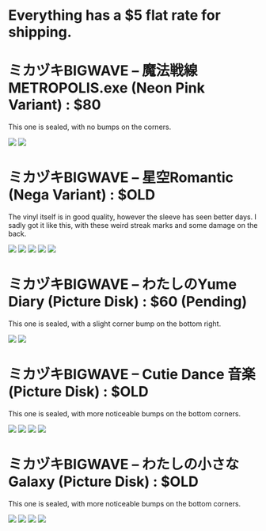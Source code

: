 # Everything has a $5 flat rate for shipping.

# ミカヅキBIGWAVE – 魔法戦線 METROPOLIS​.​exe (Neon Pink Variant) : $80
This one is sealed, with no bumps on the corners.

![](https://i.ibb.co/K2NH32z/20220110-121116.jpg)
![](https://i.ibb.co/kMBp669/20220110-121105.jpg)

# ミカヅキBIGWAVE – 星空Romantic (Nega Variant) : $OLD
The vinyl itself is in good quality, however the sleeve has seen better days. I sadly got it like this, with these weird streak marks and some damage on the back.

![](https://i.ibb.co/1v0MQ09/20220110-121357.jpg)
![](https://i.ibb.co/Bt5gh73/20220110-121433.jpg)
![](https://i.ibb.co/WD30RNj/20220110-121514.jpg)
![](https://i.ibb.co/j4dX1FT/20220110-121529.jpg)
![](https://i.ibb.co/F7PYv0r/20220110-121547.jpg)

# ミカヅキBIGWAVE – わたしのYume Diary (Picture Disk) : $60 (Pending)
This one is sealed, with a slight corner bump on the bottom right.

![](https://i.ibb.co/VgWH05z/20220110-121329.jpg)
![](https://i.ibb.co/0CZQjvc/20220110-121339.jpg)

# ミカヅキBIGWAVE – Cutie Dance 音楽 (Picture Disk) : $OLD
This one is sealed, with more noticeable bumps on the bottom corners.

![](https://i.ibb.co/KqDXJsH/20220110-121215.jpg)
![](https://i.ibb.co/MpXrnTq/20220110-121227.jpg)
![](https://i.ibb.co/SvKwKzh/20220110-121247.jpg)
![](https://i.ibb.co/PzzQvFw/20220110-121301.jpg)

# ミカヅキBIGWAVE – わたしの小さなGalaxy (Picture Disk) : $OLD
This one is sealed, with more noticeable bumps on the bottom corners.

![](https://i.ibb.co/3T2BBzc/20220110-121150.jpg)
![](https://i.ibb.co/JQJgm7r/20220110-121156.jpg)
![](https://i.ibb.co/JQPj5fT/20220110-124226.jpg)
![](https://i.ibb.co/dcwqS5C/20220110-124225.jpg)

